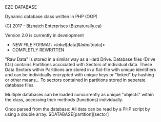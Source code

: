 EZE-DATABASE

Dynamic database class written in PHP (OOP)

(C) 2017 - Biznatch Enterprises (Biznaturally.ca)

Version 2.0 is currently in development

- NEW FILE FORMAT: <*label*[data]&*label*[data]>
- COMPLETLY REWRITTEN

"Raw Data" is stored in a similar way as a Hard Drive. Database files (Drive IDs) contains Partitions accociated with Sectors of individual data. These Data Sectors within Partitions are stored in a flat-file with unique identifiers and can be individually encrypted with unique keys or "linked" by hashing or other means... To sectors contained in partitions stored in seperate database files.

Multiple databases can be loaded concurrently as unique "objects" within the class, accessing their methods (functions) individually.

Once parsed from the database: All data can be read by a PHP script by using a double array. $DATABASE[partition][sector]

